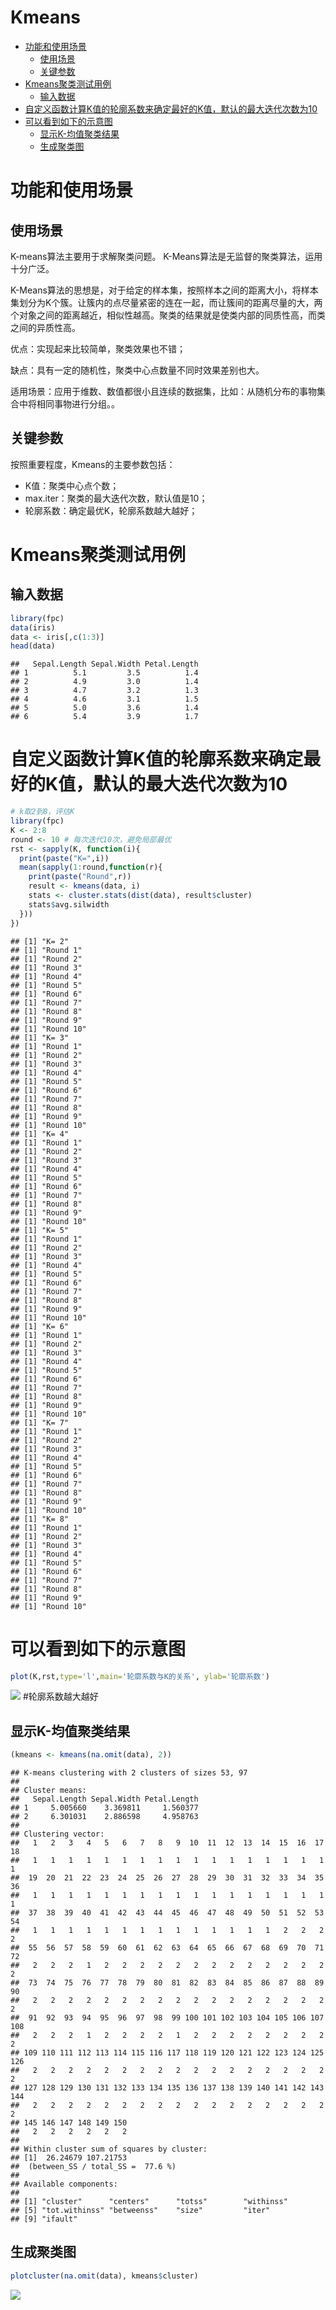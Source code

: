 Kmeans
================

-   [功能和使用场景](#功能和使用场景)
    -   [使用场景](#使用场景)
    -   [关键参数](#关键参数)
-   [Kmeans聚类测试用例](#kmeans聚类测试用例)
    -   [输入数据](#输入数据)
-   [自定义函数计算K值的轮廓系数来确定最好的K值，默认的最大迭代次数为10](#自定义函数计算k值的轮廓系数来确定最好的k值默认的最大迭代次数为10)
-   [可以看到如下的示意图](#可以看到如下的示意图)
    -   [显示K-均值聚类结果](#显示k-均值聚类结果)
    -   [生成聚类图](#生成聚类图)

功能和使用场景
==============

使用场景
--------

K-means算法主要用于求解聚类问题。 K-Means算法是无监督的聚类算法，运用十分广泛。

K-Means算法的思想是，对于给定的样本集，按照样本之间的距离大小，将样本集划分为K个簇。让簇内的点尽量紧密的连在一起，而让簇间的距离尽量的大，两个对象之间的距离越近，相似性越高。聚类的结果就是使类内部的同质性高，而类之间的异质性高。

优点：实现起来比较简单，聚类效果也不错；

缺点：具有一定的随机性，聚类中心点数量不同时效果差别也大。

适用场景：应用于维数、数值都很小且连续的数据集，比如：从随机分布的事物集合中将相同事物进行分组。。

关键参数
--------

按照重要程度，Kmeans的主要参数包括：

-   K值：聚类中心点个数；
-   max.iter：聚类的最大迭代次数，默认值是10；
-   轮廓系数：确定最优K，轮廓系数越大越好；

Kmeans聚类测试用例
==================

输入数据
--------

``` r
library(fpc)
data(iris)
data <- iris[,c(1:3)]
head(data)
```

    ##   Sepal.Length Sepal.Width Petal.Length
    ## 1          5.1         3.5          1.4
    ## 2          4.9         3.0          1.4
    ## 3          4.7         3.2          1.3
    ## 4          4.6         3.1          1.5
    ## 5          5.0         3.6          1.4
    ## 6          5.4         3.9          1.7

自定义函数计算K值的轮廓系数来确定最好的K值，默认的最大迭代次数为10
==================================================================

``` r
# k取2到8，评估K
library(fpc)
K <- 2:8
round <- 10 # 每次迭代10次，避免局部最优
rst <- sapply(K, function(i){
  print(paste("K=",i))
  mean(sapply(1:round,function(r){
    print(paste("Round",r))
    result <- kmeans(data, i)
    stats <- cluster.stats(dist(data), result$cluster)
    stats$avg.silwidth
  }))
})
```

    ## [1] "K= 2"
    ## [1] "Round 1"
    ## [1] "Round 2"
    ## [1] "Round 3"
    ## [1] "Round 4"
    ## [1] "Round 5"
    ## [1] "Round 6"
    ## [1] "Round 7"
    ## [1] "Round 8"
    ## [1] "Round 9"
    ## [1] "Round 10"
    ## [1] "K= 3"
    ## [1] "Round 1"
    ## [1] "Round 2"
    ## [1] "Round 3"
    ## [1] "Round 4"
    ## [1] "Round 5"
    ## [1] "Round 6"
    ## [1] "Round 7"
    ## [1] "Round 8"
    ## [1] "Round 9"
    ## [1] "Round 10"
    ## [1] "K= 4"
    ## [1] "Round 1"
    ## [1] "Round 2"
    ## [1] "Round 3"
    ## [1] "Round 4"
    ## [1] "Round 5"
    ## [1] "Round 6"
    ## [1] "Round 7"
    ## [1] "Round 8"
    ## [1] "Round 9"
    ## [1] "Round 10"
    ## [1] "K= 5"
    ## [1] "Round 1"
    ## [1] "Round 2"
    ## [1] "Round 3"
    ## [1] "Round 4"
    ## [1] "Round 5"
    ## [1] "Round 6"
    ## [1] "Round 7"
    ## [1] "Round 8"
    ## [1] "Round 9"
    ## [1] "Round 10"
    ## [1] "K= 6"
    ## [1] "Round 1"
    ## [1] "Round 2"
    ## [1] "Round 3"
    ## [1] "Round 4"
    ## [1] "Round 5"
    ## [1] "Round 6"
    ## [1] "Round 7"
    ## [1] "Round 8"
    ## [1] "Round 9"
    ## [1] "Round 10"
    ## [1] "K= 7"
    ## [1] "Round 1"
    ## [1] "Round 2"
    ## [1] "Round 3"
    ## [1] "Round 4"
    ## [1] "Round 5"
    ## [1] "Round 6"
    ## [1] "Round 7"
    ## [1] "Round 8"
    ## [1] "Round 9"
    ## [1] "Round 10"
    ## [1] "K= 8"
    ## [1] "Round 1"
    ## [1] "Round 2"
    ## [1] "Round 3"
    ## [1] "Round 4"
    ## [1] "Round 5"
    ## [1] "Round 6"
    ## [1] "Round 7"
    ## [1] "Round 8"
    ## [1] "Round 9"
    ## [1] "Round 10"

可以看到如下的示意图
====================

``` r
plot(K,rst,type='l',main='轮廓系数与K的关系', ylab='轮廓系数') 
```

![](Kmeans_files/figure-markdown_github/unnamed-chunk-3-1.png) \#轮廓系数越大越好

显示K-均值聚类结果
------------------

``` r
(kmeans <- kmeans(na.omit(data), 2))
```

    ## K-means clustering with 2 clusters of sizes 53, 97
    ## 
    ## Cluster means:
    ##   Sepal.Length Sepal.Width Petal.Length
    ## 1     5.005660    3.369811     1.560377
    ## 2     6.301031    2.886598     4.958763
    ## 
    ## Clustering vector:
    ##   1   2   3   4   5   6   7   8   9  10  11  12  13  14  15  16  17  18 
    ##   1   1   1   1   1   1   1   1   1   1   1   1   1   1   1   1   1   1 
    ##  19  20  21  22  23  24  25  26  27  28  29  30  31  32  33  34  35  36 
    ##   1   1   1   1   1   1   1   1   1   1   1   1   1   1   1   1   1   1 
    ##  37  38  39  40  41  42  43  44  45  46  47  48  49  50  51  52  53  54 
    ##   1   1   1   1   1   1   1   1   1   1   1   1   1   1   2   2   2   2 
    ##  55  56  57  58  59  60  61  62  63  64  65  66  67  68  69  70  71  72 
    ##   2   2   2   1   2   2   2   2   2   2   2   2   2   2   2   2   2   2 
    ##  73  74  75  76  77  78  79  80  81  82  83  84  85  86  87  88  89  90 
    ##   2   2   2   2   2   2   2   2   2   2   2   2   2   2   2   2   2   2 
    ##  91  92  93  94  95  96  97  98  99 100 101 102 103 104 105 106 107 108 
    ##   2   2   2   1   2   2   2   2   1   2   2   2   2   2   2   2   2   2 
    ## 109 110 111 112 113 114 115 116 117 118 119 120 121 122 123 124 125 126 
    ##   2   2   2   2   2   2   2   2   2   2   2   2   2   2   2   2   2   2 
    ## 127 128 129 130 131 132 133 134 135 136 137 138 139 140 141 142 143 144 
    ##   2   2   2   2   2   2   2   2   2   2   2   2   2   2   2   2   2   2 
    ## 145 146 147 148 149 150 
    ##   2   2   2   2   2   2 
    ## 
    ## Within cluster sum of squares by cluster:
    ## [1]  26.24679 107.21753
    ##  (between_SS / total_SS =  77.6 %)
    ## 
    ## Available components:
    ## 
    ## [1] "cluster"      "centers"      "totss"        "withinss"    
    ## [5] "tot.withinss" "betweenss"    "size"         "iter"        
    ## [9] "ifault"

生成聚类图
----------

``` r
plotcluster(na.omit(data), kmeans$cluster)
```

![](Kmeans_files/figure-markdown_github/unnamed-chunk-5-1.png)
